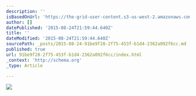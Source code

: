 ```yaml
---
description: ''
isBasedOnUrl: 'https://the-grid-user-content.s3-us-west-2.amazonaws.com/64a0f0e1-3920-4aa2-afde-d8a5de50259c.jpg'
author: []
datePublished: '2015-08-24T21:59:44.640Z'
title: ''
dateModified: '2015-08-24T21:59:44.640Z'
sourcePath: _posts/2015-08-24-91be9f28-2f75-453f-b1d4-2362a092f6cc.md
published: true
url: 91be9f28-2f75-453f-b1d4-2362a092f6cc/index.html
_context: 'http://schema.org'
_type: Article

---
```

![](https://the-grid-user-content.s3-us-west-2.amazonaws.com/64a0f0e1-3920-4aa2-afde-d8a5de50259c.jpg)